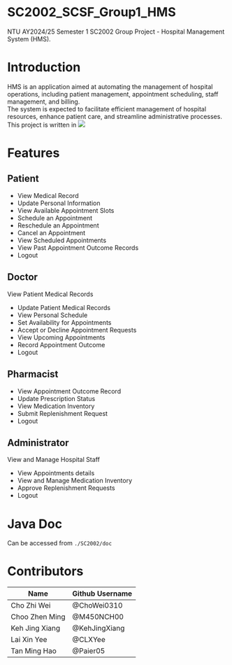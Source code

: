 # SC2002_SCSF_Group1_HMS

NTU AY2024/25 Semester 1 SC2002 Group Project - Hospital Management System (HMS).

# Introduction

HMS is an application aimed at automating the management of hospital operations, including patient management, appointment scheduling, staff management, and billing.<br>
The system is expected to facilitate efficient management of hospital resources, enhance patient care, and streamline administrative processes.<br>
This project is written in <img src="https://img.shields.io/badge/Java-ED8B00?style=for-the-badge&logo=openjdk&logoColor=white"/>
# Features
## Patient 
- View Medical Record
- Update Personal Information
- View Available Appointment Slots
- Schedule an Appointment
- Reschedule an Appointment
- Cancel an Appointment
- View Scheduled Appointments
- View Past Appointment Outcome Records
- Logout 
## Doctor
View Patient Medical Records
- Update Patient Medical Records
- View Personal Schedule
- Set Availability for Appointments
- Accept or Decline Appointment Requests
- View Upcoming Appointments
- Record Appointment Outcome
- Logout 
## Pharmacist
- View Appointment Outcome Record
- Update Prescription Status
- View Medication Inventory
- Submit Replenishment Request
- Logout 
## Administrator
View and Manage Hospital Staff
- View Appointments details
- View and Manage Medication Inventory
- Approve Replenishment Requests
- Logout 
# Java Doc
Can be accessed from `./SC2002/doc`
# Contributors
|Name|Github Username|
|----|----|
|Cho Zhi Wei|@ChoWei0310|
|Choo Zhen Ming|@M450NCH00|
|Keh Jing Xiang|@KehJingXiang|
|Lai Xin Yee|@CLXYee|
|Tan Ming Hao|@Paier05|


